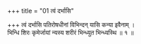 +++
title = "01 त्वं दर्भासि"

+++
त्वं दर्भासि पतिरोषधीनां विभिन्दन् यासि कन्या इवैनाम् ।  
भिन्धि शिरः कृमेर्जायां न्यस्य शरीरं भिन्ध्युत भिन्ध्यस्थि ॥ १ ॥